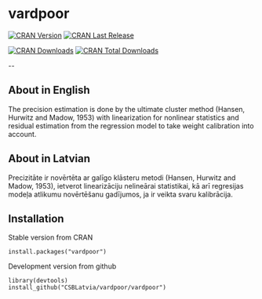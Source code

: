 # vardpoor

[![CRAN Version](http://www.r-pkg.org/badges/version/vardpoor)](https://cran.r-project.org/package=vardpoor) [![CRAN Last Release](http://www.r-pkg.org/badges/last-release/vardpoor)](https://cran.r-project.org/package=vardpoor)

[![CRAN Downloads](http://cranlogs.r-pkg.org/badges/vardpoor)](https://cran.r-project.org/package=vardpoor) [![CRAN Total Downloads](http://cranlogs.r-pkg.org/badges/grand-total/vardpoor)](https://cran.r-project.org/package=vardpoor)

--

## About in English

The precision estimation is done by the ultimate cluster method (Hansen, Hurwitz and Madow, 1953) with linearization for nonlinear statistics and residual estimation from the regression model to take weight calibration into account.


## About in Latvian

Precizitāte ir novērtēta ar galīgo klāsteru metodi (Hansen, Hurwitz and Madow, 1953), ietverot linearizāciju nelineārai statistikai, kā arī regresijas modeļa atlikumu novērtēšanu gadījumos, ja ir veikta svaru kalibrācija.


## Installation

Stable version from CRAN

    install.packages("vardpoor")

Development version from github

    library(devtools)
    install_github("CSBLatvia/vardpoor/vardpoor")
